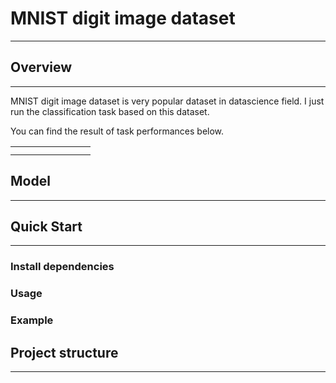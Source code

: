 # MNIST digit image dataset
***

## Overview
***

MNIST digit image dataset is very popular dataset in datascience field. I just run the classification task based on this dataset.

You can find the result of task performances below.

|   	|   	|   	|   	|   	|   	|   	|   	|
|---	|---	|---	|---	|---	|---	|---	|---	|
|   	|   	|   	|   	|   	|   	|   	|   	|
|   	|   	|   	|   	|   	|   	|   	|   	|

## Model
***

## Quick Start
***

### Install dependencies


### Usage


### Example


## Project structure
***
